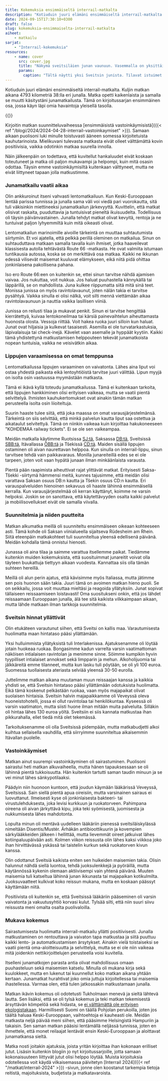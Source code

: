 ```yaml
---
title: Kokemuksia ensimmäiseltä interrail-matkalta
description: "Kotiuduin juuri elämäni ensimmäiseltä interrail-matkalta. Kuljin matkan aikana 4793 kilometriä 38:lla eri junalla. Matka opetti kaikenlaista ja samalla se muutti käsitystäni junamatkailusta."
date: 2024-09-15T17:30:10+0300
draft: false
slug: kokemuksia-ensimmaiselta-interrail-matkalta
aiheet:
    - matkailu
sarjat:
    - "Interrail-kokemuksia"
resources:
    - name: cover
      src: cover.jpg
      title: "Näkymä sveitsiläien junan vaunuun. Vasemmalla on yksittäisiä penkkejä, oikealla tuplapenkit. Vaunussa on muutamia matkustajia. Vaunun ikkunat ovat suuret ja ikkunoita on myös katossa, jotta matkustajat voivat ihastella korkeita vuoria."
      params:
        caption: "Tältä näytti yksi Sveitsin junista. Tilavat istuimet sekä suuret ikkunat tekivät vuoristomaisemissa matkustamisesta nautinnollista."
---
```

Kotiuduin juuri elämäni ensimmäiseltä interrail-matkalta. Kuljin matkan aikana 4793 kilometriä 38:lla eri junalla. Matka opetti kaikenlaista ja samalla se muutti käsitystäni junamatkailusta. Tämä on kirjoitussarjan ensimmäinen osa, jossa käyn läpi omia havaintoja yleisellä tasolla.

<!--more-->

{{<cover>}}

Kirjoitin matkan suunnitteluvaiheessa [ensimmäisistä vastoinkäymisistä]({{< ref "/blogi/2024/2024-04-28-interrail-vastoinkaymiset" >}}). Samaan aikaan puolisoni luki minulle toistuvasti ääneen somessa kirjoitetuista kauhutarinoista. Mielikuvani tulevasta matkasta eivät olleet välttämättä kovin positiivisia, vaikka odotinkin matkaa suurella innolla.

Näin jälkeenpäin on todettava, että kuvitellut hankaluudet eivät koskaan toteutuneet ja matka oli paljon mukavampi ja helpompi, kuin mitä osasin odottaa. Täysin emme vastoinkäymisiltä kuitenkaan välttyneet, mutta ne eivät liittyneet tapaan jolla matkustimme.

### Junamatkailu vaatii aikaa
Olin ankkuroinut itseni vahvasti lentomatkailuun. Kun Keski-Eurooppaan lentää parissa tunnissa ja junalla sama väli voi viedä pari vuorokautta, sitä tuli väkisinkin miettineeksi junamatkailun järkevyyttä. Kuvittelin, että matkat olisivat raskaita, puuduttavia ja tuntuisivat pieneltä ikuisuudelta. Todellisuus oli täysin päivänvastainen. Junalla tehdyt matkat olivat kevyitä, rentoja ja ne tuntuivat paljon lyhyemmiltä kuin mitä oikeasti olivat.

Lentomatkailun marinoimille aivoille tärkeintä on muuttaa suhtautumista siirtymiin. Et voi ajatella, että pelkkä perillä oleminen on matkailua. Sinun on suhtauduttava matkaan samalla tavalla kuin ihmiset, jotka haaveilevat klassisesta autolla tehtävästä Route 66 -matkasta. He ovat valmiita istumaan tuntikausia autossa, koska se on merkittävä osa matkaa. Kaikki ne ikkunan edessä vilisevät maisemat kuuluvat elämykseen, eikä niitä pidä ohittaa jonkinlaisena pakollisena pahana.

Iso ero Route 66:een on kuitenkin se, ettei sinun tarvitse nähdä ajamisen vaivaa. Jos nukuttaa, voit nukkua. Jos haluat puuhastella kännykällä tai läppärillä, se on mahdollista. Juna kulkee riippumatta siitä mitä sinä teet. Monissa junissa on myös ravintolavaunut, joten nälän takia ei tarvitse pysähtyä. Vaikka sinulla ei olisi nälkä, voit silti mennä viettämään aikaa ravintolavaunuun ja nauttia vaikka lasillisen viiniä.

Junissa on reilusti tilaa ja mukavat penkit. Sinun ei tarvitse hengittää kierrätettyä, kuivaa lentokoneilmaa tai kärsiä painevaihtelun aiheuttamasta huonosta olosta. Vessoja riittää. Voit hakea ruoka juuri silloin kun haluat. Junat ovat hiljaisia ja kulkevat tasaisesti. Asemilla ei ole turvatarkastuksia, läpivalaisuja tai check-inejä. Kävelet vaan asemalle ja hyppäät kyytiin. Kaikki tämä yhdistettynä matkustamisen helppouteen tekevät junamatkoista nopean tuntuisia, vaikka ne veisivätkin aikaa.

### Lippujen varaamisessa on omat temppunsa
Lentomatkailussa lippujen varaaminen on vaivatonta. Lähes aina liput voi ostaa yhdestä paikasta eikä lentoyhtiöistä tarvitse juuri välittää. Lipun myyjä on isolta osin vastuussa myymästään matkasta.

Tämä ei ikävä kyllä toteudu junamatkailussa. Tämä ei kuitenkaan tarkoita, että lippujen hankkiminen olisi erityisen vaikeaa, mutta se vaatii pientä selvittelyä. Ihmisten kauhukertomukset ovat ainakin tämän matkan perusteella isolta osin liioiteltuja.

Suurin haaste tulee siitä, että joka maassa on omat varausjärjestelmänsä. Tärkeintä on siis selvittää, että minkä palvelun kautta liput saa ostettua ja aikataulut selvitettyä. Tämä on niinkin vaikeaa kuin kirjoittaa hakukoneeseen "KOHDEMAA railway tickets". Ei se ole sen vaikeampaa.

Meidän matkalla käytimme Ruotsissa [SJ:tä](https://www.sj.se), Saksassa [DB:tä](https://int.bahn.de/en/), Sveitsissä [SBB:tä](https://www.sbb.ch/en), Itävallassa [ÖBB:tä](https://fahrplan.oebb.at/webapp) ja Tšekissä [CD:tä](https://www.cd.cz/). Maiden sisällä lippujen ostaminen oli aivan naurettavan helppoa. Kun sinulla on interrail-lippu, sinun tarvitsee tehdä vain paikkavaraus. Monilla junareiteillä edes se ei ole tarpeen, joten voit vaan hypätä junaan ilman minkäänlaista varausta.

Pientä pään raapimista aiheuttivat rajat ylittävät matkat. Erityisesti Saksa-Tšekki -siirtymä hämmensi meitä, kunnes tajusimme, että meidän olisi varattava Saksan osuus DB:n kautta ja Tšekin osuus CD:n kautta. Eri varauspalveluiden hienoinen sekavuus oli haaste lähinnä ensimmäisellä kerralla. Kun varausjärjestelmää oli kerran käyttänyt, koimme ne varsin helpoksi. Joskin se on sanottava, että käytettävyyden osalta kaikki palvelut ja mobiilisovellukset eivät ole samalla viivalla.

### Suunnitelmia ja niiden puutteita
Matkan alkumatka meillä oli suunniteltu ensimmäiseen oikeaan kohteeseen asti. Tämä kohde oli Saksan viinialueella sijaitseva Rüdesheim am Rhein. Siitä eteenpäin matkakohteet tuli suunniteltua yleensä edellisenä päivänä. Meidän kohdalla tämä onnistui hienosti.

Junassa oli aina tilaa ja saimme varattua itsellemme paikat. Tiedämme kuitenkin muiden kokemuksista, että suosituimmat junareitit voivat olla täyteen buukattuja tiettyyn aikaan vuodesta. Kannattaa siis olla tämän suhteen hereillä.

Meillä oli alun perin ajatus, että kävisimme myös Italiassa, mutta jätimme sen pois huonon sään takia. Juuri tämä on avoimen matkan hieno puoli. Se on seikkailu, jossa voit muuttaa mieltäsi ja reagoida yllätyksiin. Junat sopivat tällaiseen reissaamiseen loistavasti! Oma suositukseni onkin, että jos lähdet reissaamaan Eurooppaan junalla, älä tee sitä kaikista vilkkaimpaan aikaan, mutta lähde matkaan ilman tarkkoja suunnitelmia.

### Sveitsin hinnat yllättivät
Olin etukäteen varautunut siihen, että Sveitsi on kallis maa. Varautumisesta huolimatta maan hintataso pääsi yllättämään.

Yksi hulluimmista yllätyksistä tuli Interlakenissa. Ajatuksenamme oli löytää jotain huokeaa ruokaa. Bongasimme kadun varrelta varsin vaatimattoman näköisen intialaisen ravintolan ja menimme sinne. Söimme kumpikin hyvin tyypilliset intialaiset annokset sekä limpparin ja mehun. Alkoholijuomia tai jälkkäreitä emme tilanneet, mutta kun lasku tuli pöytään, se oli yli 100 euroa. Suomessa tuollaisesta ateriasta selviää yleensä 30-50 eurolla.

Juttelimme matkan aikana muutaman muun reissaajan kanssa ja kaikkia yhdisti se, että Sveitsin hintataso pääsi yllättämään odotuksista huolimatta. Eikä tämä koskenut pelkästään ruokaa, vaan myös majapaikat olivat suolaisen hintaisia. Sveitsin halvin majapaikkamme oli Veveyssä oleva huoneistohotelli, jossa ei ollut ravintolaa tai henkilökuntaa. Kyseessä oli varsin vaatimaton, mutta siisti huone ilman mitään muita palveluita. Silläkin oli hintaa lähes 130 euroa yöltä. Sveitsiin ei siis kannata matkustaa ihan pikkurahalla, ellet tiedä mitä olet tekemässä.

Tarkoituksenamme oli olla Sveitsissä pidempään, mutta matkabudjetti alkoi kuihtua sellaisella vauhdilla, että siirryimme suunniteltua aikaisemmin Itävallan puolelle.

### Vastoinkäymiset
Matkan ainut suurempi vastoinkäyminen oli sairastuminen. Puolisoni sairastui heti matkan alkuvaiheella, mutta hänen tapauksessaan se oli lähinnä pientä tukkoisuutta. Hän kuitenkin tartutti saman taudin minuun ja se vei minut lähes sänkypotilaaksi.

Päädyin niin huonoon kuntoon, että joudun käymään lääkärissä Veveyssä, Sveitsissä. Sain siellä pientä apua oireisiin, mutta varsinainen sairaus ei luovuttanut. Ilmeisesti kyse oli jonkinlaisesta bakteeri- tai virustulehduksesta, joka levisi kurkkuun ja ruokatorveen. Pahimpana oireena oli aivan järkyttävä kipu, joka teki syömisestä, juomisesta ja nukkumisesta lähes mahdotonta.

Lopulta minun oli mentävä uudelleen lääkäriin pienessä sveitsiläiskylässä nimeltään Disentis/Mustér. Ärhäkän antibioottikuurin ja kovempien särkylääkkeiden jälkeen i hellittää, mutta lievemmät oireet jatkuivat lähes kotiinpaluupäivään asti. Kolmen viikon reissusta olin lähes kaksi viikkoa joko ihan hirvittävässä yskässä tai taistelin kurkun sekä ruokatorven kivun kanssa.

Olin odottanut Sveitsiä kaikista eniten sen huikeiden maisemien takia. Olisin halunnut nähdä siellä luontoa, tehdä juoksulenkkejä ja pyöräillä, mutta käytännössä kykenin olemaan aktiivisempi vain yhtenä päivänä. Muuten maisemia tuli katseltua lähinnä junan ikkunasta tai majapaikan kotikulmilta. Juoksuvaatteet kulkivat koko reissun mukana, mutta en koskaan päässyt käyttämään niitä.

Positiivista oli kuitenkin se, että Sveitsissä lääkäriin pääseminen oli varsin vaivatonta ja vakuutusyhtiö korvasi kulut. Tylsää silti, että niin suuri siivu reissusta meni omalta osalta puolivaloilla.

### Mukava kokemus
Sairastumisesta huolimatta interrail-matkailu yllätti positiivisesti. Junalla matkustaminen on rentouttava ja vaivaton tapa matkustaa ja siitä puuttuu kaikki lento- ja automatkustamisen ärsytykset. Ainakin vielä toistaiseksi se vaatii pientä oma-aloitteisuutta ja selvittelyä, mutta se ei ole niin vaikeaa mitä joidenkin nettikirjoittelujen perusteella voisi kuvitella.

Itselleni junamatkojen parasta antia olivat mahdollisuus omaan puuhasteluun sekä maisemien katselu. Minulla oli mukana kirja sekä kuulokkeet, mutta en lukenut tai kuunnellut koko matkan aikana yhtään kertaan. Junamatkat hurahtivat joko omia juttuja kirjoitellessa tai maisemia ihastellessa. Varmaa olen, että tulen jatkossakin matkustamaan junalla.

Matkan ikävin kokemus oli odotetusti Tukholmaan menevä ja sieltä lähtevä lautta. Sen lisäksi, että se oli tylsä kokemus ja teki matkan tekemisestä ärsyttävän kömpelöä sekä hidasta, se [ei välttämättä ole erityisen ekologistakaan](https://yle.fi/a/3-11226019). Harmillisesti Suomi on täällä Pohjolan perukoilla, joten jos täältä haluaa Keski-Eurooppaan, vaihtoehtoja ei kauheasti ole. Meidän matkasta neljä päivää meni siihen, että pääsimme Helsingistä Hampuriin ja takaisin. Sen saman matkan pääsisi lentämällä neljässä tunnissa, joten en ihmettele, että monet reilaajat lentävät ensin Keski-Eurooppaan ja aloittavat junamatkansa sieltä.

Matka nosti joitakin ajatuksia, joista yritän kirjoittaa ihan kokonaan erilliset jutut. Lisäsin kuitenkin blogiin jo nyt kirjoitussarjoille, jotta samaan kokonaisuuteen liittyvät jutut olisi helppo löytää. Muista kirjoituksia odotellessa voit käydä vilkaisemassa päivitetyn [Interrail 2024]({{< ref "/matkat/interrail-2024" >}}) -sivun, jonne olen koostanut tarkempia tietoja reitistä, majoituksista, budjetista ja matkatavaroista.







